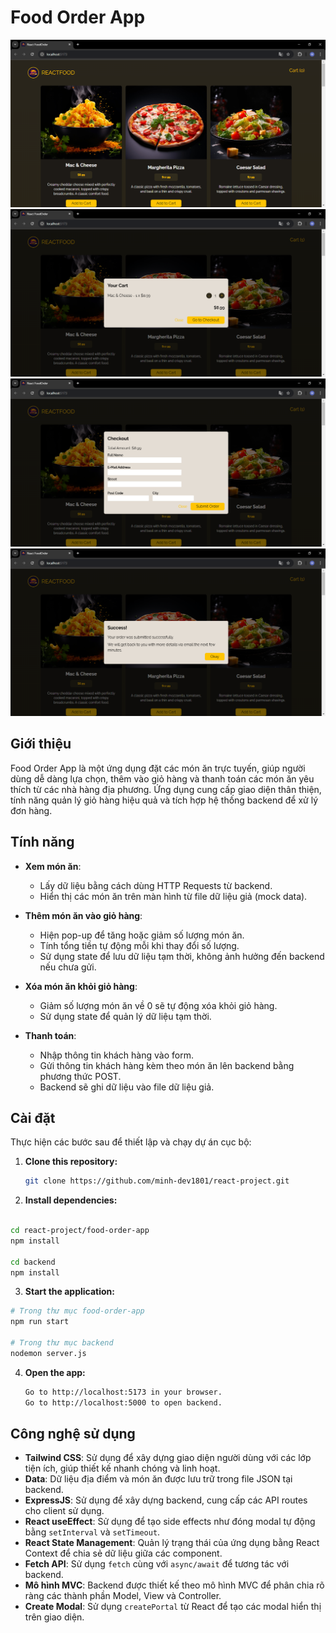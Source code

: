 # Food Order App

![Giao diện chính của ứng dụng](./captures/Capture.PNG)
![Giỏ hàng](./captures/Capture2.PNG)
![Thanh toán](./captures/Capture3.PNG)
![Thông báo thánh công](./captures/Capture4.PNG)

## Giới thiệu

Food Order App là một ứng dụng đặt các món ăn trực tuyến, giúp người dùng dễ dàng lựa chọn, thêm vào giỏ hàng và thanh toán các món ăn yêu thích từ các nhà hàng địa phương. Ứng dụng cung cấp giao diện thân thiện, tính năng quản lý giỏ hàng hiệu quả và tích hợp hệ thống backend để xử lý đơn hàng.

## Tính năng

- **Xem món ăn**:

  - Lấy dữ liệu bằng cách dùng HTTP Requests từ backend.
  - Hiển thị các món ăn trên màn hình từ file dữ liệu giả (mock data).

- **Thêm món ăn vào giỏ hàng**:

  - Hiện pop-up để tăng hoặc giảm số lượng món ăn.
  - Tính tổng tiền tự động mỗi khi thay đổi số lượng.
  - Sử dụng state để lưu dữ liệu tạm thời, không ảnh hưởng đến backend nếu chưa gửi.

- **Xóa món ăn khỏi giỏ hàng**:

  - Giảm số lượng món ăn về 0 sẽ tự động xóa khỏi giỏ hàng.
  - Sử dụng state để quản lý dữ liệu tạm thời.

- **Thanh toán**:
  - Nhập thông tin khách hàng vào form.
  - Gửi thông tin khách hàng kèm theo món ăn lên backend bằng phương thức POST.
  - Backend sẽ ghi dữ liệu vào file dữ liệu giả.

## Cài đặt

Thực hiện các bước sau để thiết lập và chạy dự án cục bộ:

1. **Clone this repository:**

   ```bash
   git clone https://github.com/minh-dev1801/react-project.git

   ```

2. **Install dependencies:**

```bash

cd react-project/food-order-app
npm install

cd backend
npm install
```

3. **Start the application:**

```bash
# Trong thư mục food-order-app
npm run start

# Trong thư mục backend
nodemon server.js

```

4. **Open the app:**
   ```bash
   Go to http://localhost:5173 in your browser.
   Go to http://localhost:5000 to open backend.
   ```

## Công nghệ sử dụng

- **Tailwind CSS**: Sử dụng để xây dựng giao diện người dùng với các lớp tiện ích, giúp thiết kế nhanh chóng và linh hoạt.
- **Data**: Dữ liệu địa điểm và món ăn được lưu trữ trong file JSON tại backend.
- **ExpressJS**: Sử dụng để xây dựng backend, cung cấp các API routes cho client sử dụng.
- **React useEffect**: Sử dụng để tạo side effects như đóng modal tự động bằng `setInterval` và `setTimeout`.
- **React State Management**: Quản lý trạng thái của ứng dụng bằng React Context để chia sẻ dữ liệu giữa các component.
- **Fetch API**: Sử dụng `fetch` cùng với `async/await` để tương tác với backend.
- **Mô hình MVC**: Backend được thiết kế theo mô hình MVC để phân chia rõ ràng các thành phần Model, View và Controller.
- **Create Modal**: Sử dụng `createPortal` từ React để tạo các modal hiển thị trên giao diện.
